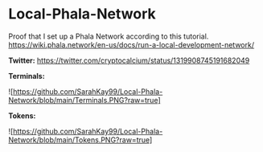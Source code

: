 # Local-Phala-Network
Proof that I set up a Phala Network according to this tutorial. https://wiki.phala.network/en-us/docs/run-a-local-development-network/

**Twitter:** https://twitter.com/cryptocalcium/status/1319908745191682049

**Terminals:**

![https://github.com/SarahKay99/Local-Phala-Network/blob/main/Terminals.PNG?raw=true]

**Tokens:**

![https://github.com/SarahKay99/Local-Phala-Network/blob/main/Tokens.PNG?raw=true]
